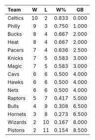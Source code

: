| Team                             |  W  |  L  |  W%   |  GB   |
|:---------------------------------|:---:|:---:|:-----:|:-----:|
| [](/r/bostonceltics) Celtics     | 10  |  2  | 0.833 | 0.000 |
| [](/r/sixers) Philly             |  9  |  3  | 0.750 | 1.000 |
| [](/r/mkebucks) Bucks            |  8  |  4  | 0.667 | 2.000 |
| [](/r/heat) Heat                 |  8  |  4  | 0.667 | 2.000 |
| [](/r/pacers) Pacers             |  7  |  4  | 0.636 | 2.500 |
| [](/r/nyknicks) Knicks           |  7  |  5  | 0.583 | 3.000 |
| [](/r/orlandomagic) Magic        |  7  |  5  | 0.583 | 3.000 |
| [](/r/clevelandcavs) Cavs        |  6  |  6  | 0.500 | 4.000 |
| [](/r/atlantahawks) Hawks        |  6  |  6  | 0.500 | 4.000 |
| [](/r/gonets) Nets               |  6  |  6  | 0.500 | 4.000 |
| [](/r/torontoraptors) Raptors    |  5  |  7  | 0.417 | 5.000 |
| [](/r/chicagobulls) Bulls        |  4  |  9  | 0.308 | 6.500 |
| [](/r/charlottehornets) Hornets  |  3  |  8  | 0.273 | 6.500 |
| [](/r/washingtonwizards) Wizards |  2  | 10  | 0.167 | 8.000 |
| [](/r/detroitpistons) Pistons    |  2  | 11  | 0.154 | 8.500 |